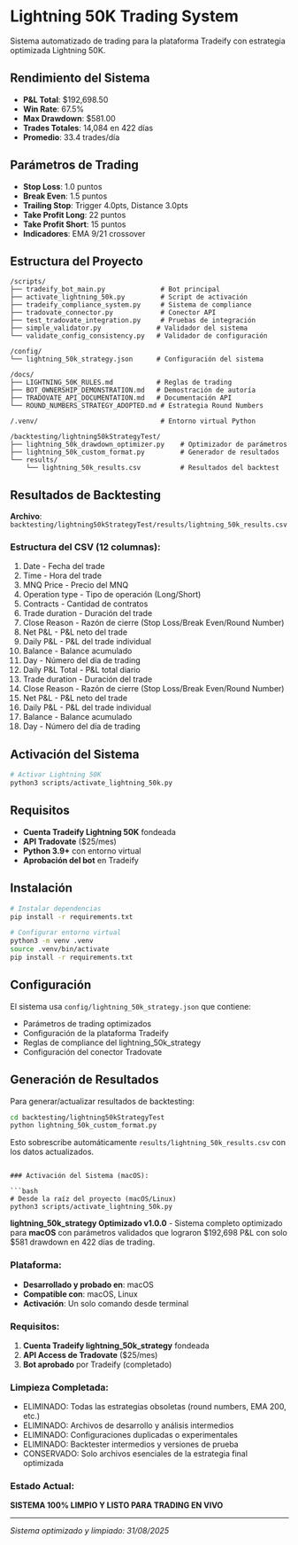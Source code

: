 # Lightning 50K Trading System

Sistema automatizado de trading para la plataforma Tradeify con estrategia optimizada Lightning 50K.

## Rendimiento del Sistema

- **P&L Total**: $192,698.50 
- **Win Rate**: 67.5%
- **Max Drawdown**: $581.00
- **Trades Totales**: 14,084 en 422 días
- **Promedio**: 33.4 trades/día

## Parámetros de Trading

- **Stop Loss**: 1.0 puntos
- **Break Even**: 1.5 puntos  
- **Trailing Stop**: Trigger 4.0pts, Distance 3.0pts
- **Take Profit Long**: 22 puntos
- **Take Profit Short**: 15 puntos
- **Indicadores**: EMA 9/21 crossover

## Estructura del Proyecto

```
/scripts/
├── tradeify_bot_main.py              # Bot principal
├── activate_lightning_50k.py         # Script de activación
├── tradeify_compliance_system.py     # Sistema de compliance
├── tradovate_connector.py            # Conector API
├── test_tradovate_integration.py     # Pruebas de integración
├── simple_validator.py              # Validador del sistema
└── validate_config_consistency.py   # Validador de configuración

/config/
└── lightning_50k_strategy.json      # Configuración del sistema

/docs/
├── LIGHTNING_50K_RULES.md           # Reglas de trading
├── BOT_OWNERSHIP_DEMONSTRATION.md   # Demostración de autoría
├── TRADOVATE_API_DOCUMENTATION.md   # Documentación API
└── ROUND_NUMBERS_STRATEGY_ADOPTED.md # Estrategia Round Numbers

/.venv/                               # Entorno virtual Python

/backtesting/lightning50kStrategyTest/
├── lightning_50k_drawdown_optimizer.py    # Optimizador de parámetros
├── lightning_50k_custom_format.py         # Generador de resultados
└── results/
    └── lightning_50k_results.csv          # Resultados del backtest
```

## Resultados de Backtesting

**Archivo**: `backtesting/lightning50kStrategyTest/results/lightning_50k_results.csv`

### Estructura del CSV (12 columnas):
1. Date - Fecha del trade
2. Time - Hora del trade  
3. MNQ Price - Precio del MNQ
4. Operation type - Tipo de operación (Long/Short)
5. Contracts - Cantidad de contratos
6. Trade duration - Duración del trade
7. Close Reason - Razón de cierre (Stop Loss/Break Even/Round Number)
8. Net P&L - P&L neto del trade
9. Daily P&L - P&L del trade individual
10. Balance - Balance acumulado
11. Day - Número del día de trading
12. Daily P&L Total - P&L total diario
6. Trade duration - Duración del trade
7. Close Reason - Razón de cierre (Stop Loss/Break Even/Round Number)
8. Net P&L - P&L neto del trade
9. Daily P&L - P&L del trade individual
10. Balance - Balance acumulado
11. Day - Número del día de trading
## Activación del Sistema

```bash
# Activar Lightning 50K
python3 scripts/activate_lightning_50k.py
```

## Requisitos

- **Cuenta Tradeify Lightning 50K** fondeada
- **API Tradovate** ($25/mes)
- **Python 3.9+** con entorno virtual
- **Aprobación del bot** en Tradeify

## Instalación

```bash
# Instalar dependencias
pip install -r requirements.txt

# Configurar entorno virtual
python3 -m venv .venv
source .venv/bin/activate
pip install -r requirements.txt
```

## Configuración

El sistema usa `config/lightning_50k_strategy.json` que contiene:
- Parámetros de trading optimizados
- Configuración de la plataforma Tradeify
- Reglas de compliance del lightning_50k_strategy
- Configuración del conector Tradovate

## Generación de Resultados

Para generar/actualizar resultados de backtesting:
```bash
cd backtesting/lightning50kStrategyTest
python lightning_50k_custom_format.py
```

Esto sobrescribe automáticamente `results/lightning_50k_results.csv` con los datos actualizados.
```

### Activación del Sistema (macOS):

```bash
# Desde la raíz del proyecto (macOS/Linux)
python3 scripts/activate_lightning_50k.py
```

**lightning_50k_strategy Optimizado v1.0.0** - Sistema completo optimizado para **macOS** con parámetros validados que lograron $192,698 P&L con solo $581 drawdown en 422 días de trading.

### Plataforma:
- **Desarrollado y probado en**: macOS
- **Compatible con**: macOS, Linux  
- **Activación**: Un solo comando desde terminal

### Requisitos:
1. **Cuenta Tradeify lightning_50k_strategy** fondeada
2. **API Access de Tradovate** ($25/mes)
3. **Bot aprobado** por Tradeify (completado)

### Limpieza Completada:
- ELIMINADO: Todas las estrategias obsoletas (round numbers, EMA 200, etc.)
- ELIMINADO: Archivos de desarrollo y análisis intermedios
- ELIMINADO: Configuraciones duplicadas o experimentales
- ELIMINADO: Backtester intermedios y versiones de prueba
- CONSERVADO: Solo archivos esenciales de la estrategia final optimizada

### Estado Actual:
**SISTEMA 100% LIMPIO Y LISTO PARA TRADING EN VIVO**

---
*Sistema optimizado y limpiado: 31/08/2025*
